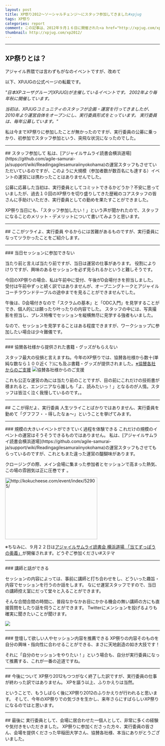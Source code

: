 ```yaml
---
layout: post
title: XP祭り2012～ソーシャルチェンジ～にスタッフ参加してきました#xpjug 
tags: XP祭り
categories: report
comment: この記事は、2012年９月１６日に開催された<a href="http://xpjug.com/xp2012/" >XP祭り2012～ソーシャルチェンジ！～</a>についての記事です。主に参加者視点ではなく、１運営スタッフとしての視点で書いています。
thumbnail: http://xpjug.com/xp2012/
---
```


-----------------


## XP祭りとは？
アジャイル界隈では言わずもがなのイベントですが、改めて

以下、XPJUGの公式ページの転載です。


<i>"日本XPユーザグループ(XPJUG)が主催しているイベントです。
2002年より毎年秋に開催しています。

当初は、XPJUGコミュニティのスタッフが企画・運営を行ってきましたが、2010年より運営自体をオープンにし、実行委員形式をとっています。 実行委員は、毎年公募しています。"
</i>
<br/>


私は今までXP祭りに参加したことが無かったのですが、実行委員の公募に乗っかり、初参加でスタッフ参加という、突飛な状況になったのでした。

<hr />
## スタッフ参加して
私は、[アジャイルサムライ読書会横浜道場](https://github.com/agile-samurai-ja/support/wiki/Readingagilesamuraiinyokohama)の運営スタッフもさせていただいているのですが、このように大規模（参加者数が数百名にも達する）イベントの運営には携わったことはありませんでした。

公募に応募した当初は、実行委員としてコミットできるかどうか？不安に思っていましたが、過去１０回のXP祭りを切り盛りしてきた歴戦のコアスタッフの皆さんに手助けいただき、実行委員としての勤めを果たすことができました。

XP祭り当日にも、「スタッフ参加したい！」という声が聞かれたので、スタッフになることのメリット・デメリットについて書いてみようと思います。


<hr />
## ここがツライよ、実行委員
やるからには苦難があるものですが、実行委員になってツラかったことをご紹介します。

<hr />
### 当日セッションに参加できない

当たり前と言えば当たり前ですが、当日は運営の仕事があります。
役割によりけりですが、興味のあるセッションを必ず見られるかというと難しそうです。

今回のXP祭りの場合、私は午前中に受付、午後がD会場付きを担当しました。
受付は午前中ずっと続く訳ではありませんが、オープニングトークとアジャイルコーチラウンドテーブルの途中までを見ることができませんでした。

午後は、D会場付きなので「スクラムの基本」と「ODC入門」を見学することができ、個人的には願ったり叶ったりの内容でした。
スタッフの中には、写真撮影を担当し、プレス特権でセッションを縦横無尽に見学する強者もいました。

なので、セッションを見学することはある程度できますが、ワークショップに参加したい場合は少々難儀です。

<hr />
### 協賛各社様から提供された書籍・グッズがもらえない

スタッフ最大の役損と言えますね。今年のXP祭りでは、協賛各社様から数十(単純な数なら１００近く？)にも及ぶ書籍・グッズが提供されました。[※協賛各社からのご支援](http://xpjug.com/xp2012-sponsor/)
![協賛各社様からのご支援](http://farm9.staticflickr.com/8031/7995736441_fd620ed66b.jpg)


これも公正な運営の為には当たり前のことですが、目の前にこれだけの技術書が積まれると、エンジニアなら誰しも「よ、読みたいっ！」となるのが人情。スタッフは皆泣く泣く我慢しているのです。。


<hr />
## ここが得だよ、実行委員
人生ツライことばかりではありません、実行委員を勤めて「グフフフ・・得したなぁ～」ということを挙げてみます。

<hr />
### 規模の大きいイベントができていく過程を体験できる
これだけの規模のイベントの運営はそうそうできるものではありません。
私は、[アジャイルサムライ読書会横浜道場](https://github.com/agile-samurai-ja/support/wiki/Readingagilesamuraiinyokohama)の運営スタッフもさせてもらっているのですが、これともまた違った運営の醍醐味があります。

クロージングの際、メイン会場に集まった参加者とセッションで高まった熱気、この場の雰囲気は正に圧巻です
。

<a href="http://kokucheese.com/event/index/52905/">
<img title="9月20日 アジャイルサムライ読書会 横浜道場「当てずっぽうの奥義」" src="http://capture.heartrails.com/300x200/cool?http://kokucheese.com/event/index/52905/" alt="http://kokucheese.com/event/index/52905/" width="300" height="200" />
</a>

※ちなみに、９月２２日は[アジャイルサムライ読書会 横浜道場 「当てずっぽうの奥義」](http://kokucheese.com/event/index/52905/)が開催されます。どうぞご参加ください#ステマ


<hr />
### 講師と話ができる

セッションの内容によっては、事前に講師と打ち合わせをし、どういった趣旨・内容でセッションを行うのか話をします。
なにせ運営スタッフですので、当日の講師控え室にだって堂々と入ることができます。

そんな合間合間の時間に、普段なかなかお目にかかる機会の無い講師の方にも直接質問をしたり話を伺うことができます。
Twitterにメンションを投げるよりも確実に聞きたいことが聞けます。

<a target='_blank' title='豪華アジャイルコーチ陣' href='http://twitter.yfrog.com/kl9tncenj'><img src='http://desmond.yfrog.com/Himg741/scaled.php?tn=0&server=741&filename=9tncen.jpg&xsize=640&ysize=640' border='0'/>
</a>


<hr />
### 登壇して欲しい人やセッション内容を推薦できる
XP祭りの内容そのものを自分の興味・指向性に合わせることができる、まさに天地創造の如き大技です！

それに「自分のセッションをやりたい！」という場合も、自分が実行委員になって推薦する、これが一番の近道ですね。


<hr />
## 今後について
XP祭り2012もつつがなく終了した訳ですが、実行委員の仕事が終わった訳ではありません。
XPを謳う以上、ふりかえりは当然。

ということで、もうしばらく後にXP祭り2012のふりかえりが行われると思います。
そして、今年のXP祭りでの気づきを生かし、来年さらにすばらしいXP祭りになるのではと思います。

<hr />
## 最後に
実行委員として、会場に居合わせた一個人として、非常に多くの経験や気付きをいただきました。
XP祭りに参加くださった方々、実行委員の皆さん、会場を提供くださった早稲田大学さん、協賛各社様、本当にありがとうございました。